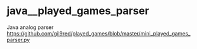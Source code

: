 # java__played_games_parser

Java analog parser https://github.com/gil9red/played_games/blob/master/mini_played_games_parser.py
